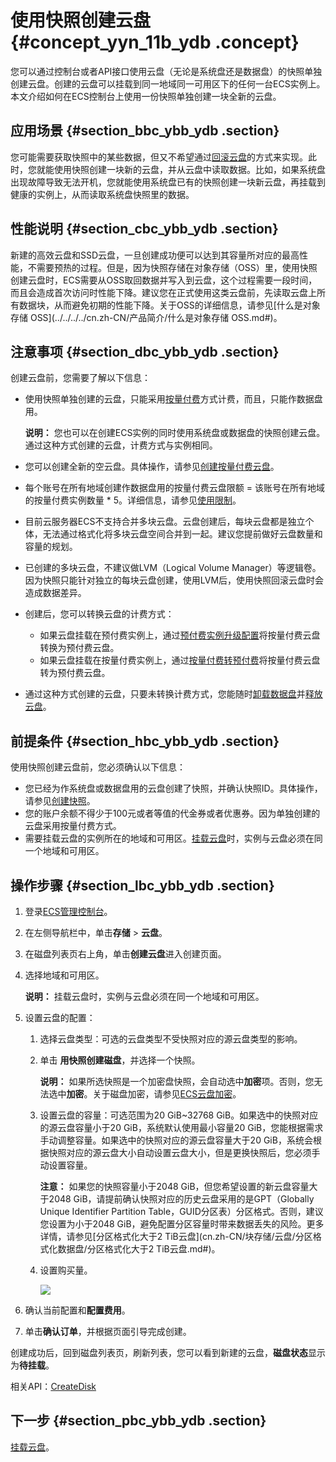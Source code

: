 # 使用快照创建云盘 {#concept_yyn_11b_ydb .concept}

您可以通过控制台或者API接口使用云盘（无论是系统盘还是数据盘）的快照单独创建云盘。创建的云盘可以挂载到同一地域同一可用区下的任何一台ECS实例上。本文介绍如何在ECS控制台上使用一份快照单独创建一块全新的云盘。

## 应用场景 {#section_bbc_ybb_ydb .section}

您可能需要获取快照中的某些数据，但又不希望通过[回滚云盘](cn.zh-CN/块存储/云盘/回滚云盘.md#)的方式来实现。此时，您就能使用快照创建一块新的云盘，并从云盘中读取数据。比如，如果系统盘出现故障导致无法开机，您就能使用系统盘已有的快照创建一块新云盘，再挂载到健康的实例上，从而读取系统盘快照里的数据。

## 性能说明 {#section_cbc_ybb_ydb .section}

新建的高效云盘和SSD云盘，一旦创建成功便可以达到其容量所对应的最高性能，不需要预热的过程。但是，因为快照存储在对象存储（OSS）里，使用快照创建云盘时，ECS需要从OSS取回数据并写入到云盘，这个过程需要一段时间，而且会造成首次访问时性能下降。建议您在正式使用这类云盘前，先读取云盘上所有数据块，从而避免初期的性能下降。关于OSS的详细信息，请参见[什么是对象存储 OSS](../../../../cn.zh-CN/产品简介/什么是对象存储 OSS.md#)。

## 注意事项 {#section_dbc_ybb_ydb .section}

创建云盘前，您需要了解以下信息：

-   使用快照单独创建的云盘，只能采用[按量付费](../../../../cn.zh-CN/产品定价/按量付费.md#)方式计费，而且，只能作数据盘用。

    **说明：** 您也可以在创建ECS实例的同时使用系统盘或数据盘的快照创建云盘。通过这种方式创建的云盘，计费方式与实例相同。

-   您可以创建全新的空云盘。具体操作，请参见[创建按量付费云盘](cn.zh-CN/块存储/云盘/创建云盘/创建按量付费云盘.md#)。
-   每个账号在所有地域创建作数据盘用的按量付费云盘限额 = 该账号在所有地域的按量付费实例数量 \* 5。详细信息，请参见[使用限制](cn.zh-CN/产品简介/使用限制.md#)。
-   目前云服务器ECS不支持合并多块云盘。云盘创建后，每块云盘都是独立个体，无法通过格式化将多块云盘空间合并到一起。建议您提前做好云盘数量和容量的规划。
-   已创建的多块云盘，不建议做LVM（Logical Volume Manager）等逻辑卷。因为快照只能针对独立的每块云盘创建，使用LVM后，使用快照回滚云盘时会造成数据差异。
-   创建后，您可以转换云盘的计费方式：
    -   如果云盘挂载在预付费实例上，通过[预付费实例升级配置](cn.zh-CN/实例/升降配实例/升配预付费实例/预付费实例升级配置.md#)将按量付费云盘转换为预付费云盘。
    -   如果云盘挂载在按量付费实例上，通过[按量付费转预付费](../../../../cn.zh-CN/产品定价/按量付费转预付费.md#)将按量付费云盘转为预付费云盘。
-   通过这种方式创建的云盘，只要未转换计费方式，您能随时[卸载数据盘](cn.zh-CN/块存储/云盘/卸载数据盘.md#)并[释放云盘](cn.zh-CN/块存储/云盘/释放云盘.md#)。

## 前提条件 {#section_hbc_ybb_ydb .section}

使用快照创建云盘前，您必须确认以下信息：

-   您已经为作系统盘或数据盘用的云盘创建了快照，并确认快照ID。具体操作，请参见[创建快照](cn.zh-CN/快照/使用快照/创建快照.md#)。
-   您的账户余额不得少于100元或者等值的代金券或者优惠券。因为单独创建的云盘采用按量付费方式。
-   需要挂载云盘的实例所在的地域和可用区。[挂载云盘](cn.zh-CN/块存储/云盘/挂载云盘.md#)时，实例与云盘必须在同一个地域和可用区。

## 操作步骤 {#section_lbc_ybb_ydb .section}

1.  登录[ECS管理控制台](https://ecs.console.aliyun.com/?spm=a2c4g.11186623.2.9.FNEORG#/home)。
2.  在左侧导航栏中，单击**存储** \> **云盘**。
3.  在磁盘列表页右上角，单击**创建云盘**进入创建页面。
4.  选择地域和可用区。

    **说明：** 挂载云盘时，实例与云盘必须在同一个地域和可用区。

5.  设置云盘的配置：
    1.  选择云盘类型：可选的云盘类型不受快照对应的源云盘类型的影响。
    2.  单击 **用快照创建磁盘**，并选择一个快照。

        **说明：** 如果所选快照是一个加密盘快照，会自动选中**加密**项。否则，您无法选中**加密**。关于磁盘加密，请参见[ECS云盘加密](../../../../cn.zh-CN/块存储/云盘/ECS云盘加密.md#)。

    3.  设置云盘的容量：可选范围为20 GiB~32768 GiB。如果选中的快照对应的源云盘容量小于20 GiB，系统默认使用最小容量20 GiB，您能根据需求手动调整容量。如果选中的快照对应的源云盘容量大于20 GiB，系统会根据快照对应的源云盘大小自动设置云盘大小，但是更换快照后，您必须手动设置容量。

        **注意：** 如果您的快照容量小于2048 GiB，但您希望设置的新云盘容量大于2048 GiB，请提前确认快照对应的历史云盘采用的是GPT（Globally Unique Identifier Partition Table，GUID分区表）分区格式。否则，建议您设置为小于2048 GiB，避免配置分区容量时带来数据丢失的风险。更多详情，请参见[分区格式化大于2 TiB云盘](cn.zh-CN/块存储/云盘/分区格式化数据盘/分区格式化大于2 TiB云盘.md#)。

    4.  设置购买量。

        ![](http://static-aliyun-doc.oss-cn-hangzhou.aliyuncs.com/assets/img/9670/15583378864416_zh-CN.png)

6.  确认当前配置和**配置费用**。
7.  单击**确认订单**，并根据页面引导完成创建。

创建成功后，回到磁盘列表页，刷新列表，您可以看到新建的云盘，**磁盘状态**显示为**待挂载**。

相关API：[CreateDisk](../../../../cn.zh-CN/API参考/磁盘/CreateDisk.md#)

## 下一步 {#section_pbc_ybb_ydb .section}

[挂载云盘](cn.zh-CN/块存储/云盘/挂载云盘.md#)。

